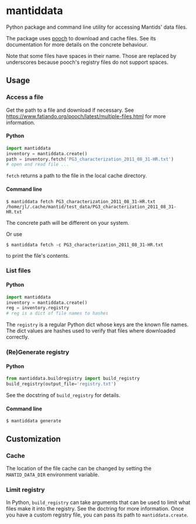 # mantiddata
Python package and command line utility for accessing Mantids' data files.

The package uses [pooch](https://www.fatiando.org/pooch/latest/index.html) to download and cache files.
See its documentation for more details on the concrete behaviour.

Note that some files have spaces in their name.
Those are replaced by underscores because pooch's registry files do not support spaces.

## Usage

### Access a file

Get the path to a file and download if necessary.
See https://www.fatiando.org/pooch/latest/multiple-files.html for more information.

#### Python

```python
import mantiddata
inventory = mantiddata.create()
path = inventory.fetch('PG3_characterization_2011_08_31-HR.txt')
# open and read file ...
```
`fetch` returns a path to the file in the local cache directory.

#### Command line
```shell
$ mantiddata fetch PG3_characterization_2011_08_31-HR.txt
/home/jl/.cache/mantid/test_data/PG3_characterization_2011_08_31-HR.txt
```
The concrete path will be different on your system.

Or use
```shell
$ mantiddata fetch -c PG3_characterization_2011_08_31-HR.txt
```
to print the file's contents.

### List files

#### Python
```python
import mantiddata
inventory = mantiddata.create()
reg = inventory.registry
# reg is a dict of file names to hashes
```
The `registry` is a regular Python dict whose keys are the known file names.
The dict values are hashes used to verify that files where downloaded correctly.

### (Re)Generate registry

#### Python
```python
from mantiddata.buildregistry import build_registry
build_registry(output_file='registry.txt')
```
See the docstring of `build_registry` for details.

#### Command line
```shell
$ mantiddata generate
```

## Customization

### Cache
The location of the file cache can be changed by setting the `MANTID_DATA_DIR` environment variable.

### Limit registry
In Python, `build_registry` can take arguments that can be used to limit what files make it into the registry.
See the doctring for more information.
Once you have a custom registry file, you can pass its path to `mantiddata.create`.
